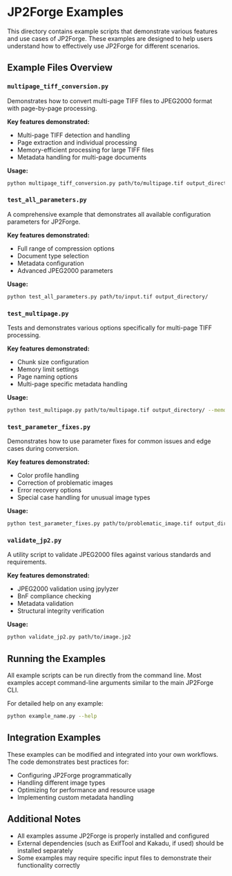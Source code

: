 # JP2Forge Examples

This directory contains example scripts that demonstrate various features and use cases of JP2Forge. These examples are designed to help users understand how to effectively use JP2Forge for different scenarios.

## Example Files Overview

### `multipage_tiff_conversion.py`

Demonstrates how to convert multi-page TIFF files to JPEG2000 format with page-by-page processing.

**Key features demonstrated:**
- Multi-page TIFF detection and handling
- Page extraction and individual processing
- Memory-efficient processing for large TIFF files
- Metadata handling for multi-page documents

**Usage:**
```bash
python multipage_tiff_conversion.py path/to/multipage.tif output_directory/
```

### `test_all_parameters.py`

A comprehensive example that demonstrates all available configuration parameters for JP2Forge.

**Key features demonstrated:**
- Full range of compression options
- Document type selection
- Metadata configuration
- Advanced JPEG2000 parameters

**Usage:**
```bash
python test_all_parameters.py path/to/input.tif output_directory/
```

### `test_multipage.py`

Tests and demonstrates various options specifically for multi-page TIFF processing.

**Key features demonstrated:**
- Chunk size configuration
- Memory limit settings
- Page naming options
- Multi-page specific metadata handling

**Usage:**
```bash
python test_multipage.py path/to/multipage.tif output_directory/ --memory-limit-mb 2048
```

### `test_parameter_fixes.py`

Demonstrates how to use parameter fixes for common issues and edge cases during conversion.

**Key features demonstrated:**
- Color profile handling
- Correction of problematic images
- Error recovery options
- Special case handling for unusual image types

**Usage:**
```bash
python test_parameter_fixes.py path/to/problematic_image.tif output_directory/
```

### `validate_jp2.py`

A utility script to validate JPEG2000 files against various standards and requirements.

**Key features demonstrated:**
- JPEG2000 validation using jpylyzer
- BnF compliance checking
- Metadata validation
- Structural integrity verification

**Usage:**
```bash
python validate_jp2.py path/to/image.jp2
```

## Running the Examples

All example scripts can be run directly from the command line. Most examples accept command-line arguments similar to the main JP2Forge CLI.

For detailed help on any example:

```bash
python example_name.py --help
```

## Integration Examples

These examples can be modified and integrated into your own workflows. The code demonstrates best practices for:

- Configuring JP2Forge programmatically
- Handling different image types
- Optimizing for performance and resource usage
- Implementing custom metadata handling

## Additional Notes

- All examples assume JP2Forge is properly installed and configured
- External dependencies (such as ExifTool and Kakadu, if used) should be installed separately
- Some examples may require specific input files to demonstrate their functionality correctly